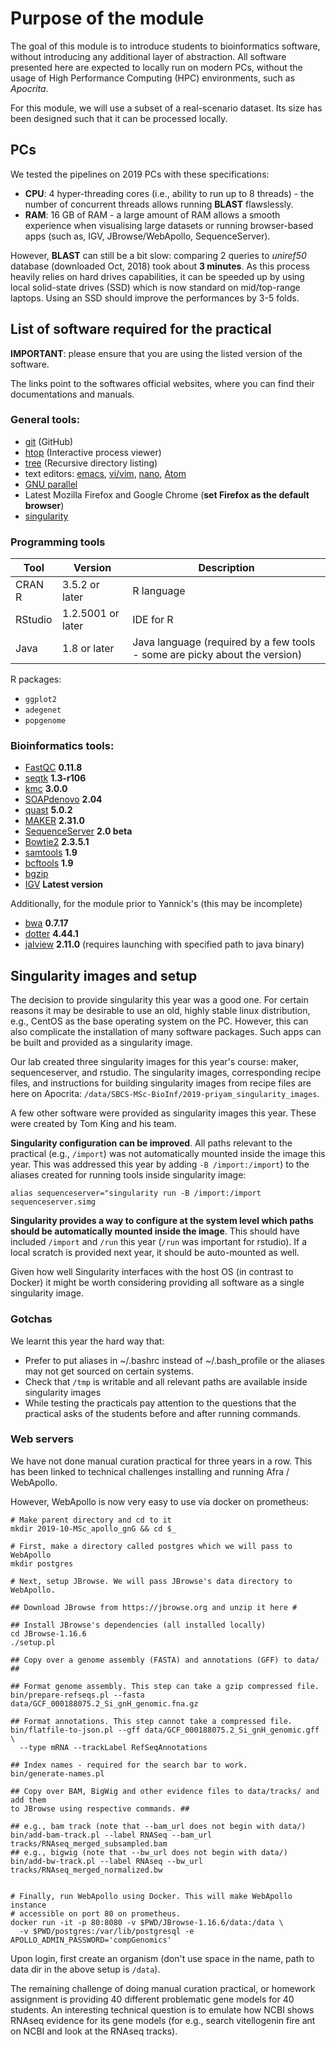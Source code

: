 # Purpose of the module

The goal of this module is to introduce students to bioinformatics software,
without introducing any additional layer of abstraction.
All software presented here are expected to locally run on modern PCs, without the usage of High Performance Computing (HPC) environments, such as *Apocrita*.

For this module, we will use a subset of a real-scenario dataset. Its size has been designed such that it can be processed locally.

## PCs

We tested the pipelines on 2019 PCs with these specifications:
* **CPU**: 4 hyper-threading cores (i.e., ability to run up to 8 threads) - the number of concurrent threads allows running **BLAST** flawslessly.
* **RAM**: 16 GB of RAM - a large amount of RAM allows a smooth experience when visualising large datasets or running browser-based apps (such as, IGV, JBrowse/WebApollo, SequenceServer).

However, **BLAST** can still be a bit slow: comparing 2 queries to *uniref50* database (downloaded Oct, 2018) took about **3 minutes**. As this process heavily relies on hard drives capabilities, it can be speeded up by using local solid-state drives (SSD) which is now standard on mid/top-range laptops. Using an SSD should improve the performances by 3-5 folds.

## List of software required for the practical

**IMPORTANT**: please ensure that you are using the listed version of the software.

The links point to the softwares official websites, where you can find their documentations and manuals.

### General tools:
* [git](https://git-scm.com/docs/git) (GitHub)
* [htop](https://htop.dev/) (Interactive process viewer)
* [tree](http://mama.indstate.edu/users/ice/tree/) (Recursive directory listing)
* text editors: [emacs](https://www.gnu.org/software/emacs/), [vi/vim](https://www.vim.org/), [nano](https://www.nano-editor.org/), [Atom](https://atom.io/)
* [GNU parallel](https://www.gnu.org/software/parallel/)
* Latest Mozilla Firefox and Google Chrome (**set Firefox as the default browser**)
* [singularity](https://docs.sylabs.io/guides/2.6/user-guide/index.html)

### Programming tools

| Tool    | Version           | Description                                                                |
| ------- | ----------------- | -------------------------------------------------------------------------- |
| CRAN R  | 3.5.2 or later    | R  language                                                                |
| RStudio | 1.2.5001 or later | IDE for R                                                                  |
| Java    | 1.8 or later      | Java language (required by a few tools - some are picky about the version) |

R packages:
* `ggplot2`
* `adegenet`
* `popgenome`

### Bioinformatics tools:
* [FastQC](https://www.bioinformatics.babraham.ac.uk/projects/fastqc/Help/) **0.11.8**
* [seqtk](https://docs.csc.fi/apps/seqtk/) **1.3-r106**
* [kmc](https://github.com/refresh-bio/KMC) **3.0.0**
* [SOAPdenovo](https://github.com/aquaskyline/SOAPdenovo2) **2.04**
* [quast](http://quast.sourceforge.net) **5.0.2**
* [MAKER](https://www.yandell-lab.org/software/maker.html) **2.31.0**
* [SequenceServer](https://sequenceserver.com/) **2.0 beta**
* [Bowtie2](http://bowtie-bio.sourceforge.net/bowtie2/index.shtml) **2.3.5.1**
* [samtools](http://bowtie-bio.sourceforge.net/bowtie2/index.shtml) **1.9**
* [bcftools](https://samtools.github.io/bcftools/bcftools.html) **1.9**
* [bgzip](http://www.htslib.org/doc/bgzip.html)
* [IGV](https://software.broadinstitute.org/software/igv/) **Latest version**

Additionally, for the module prior to Yannick's (this may be incomplete)
* [bwa](http://bio-bwa.sourceforge.net/) **0.7.17**
* [dotter](https://sonnhammer.sbc.su.se/Dotter.html) **4.44.1**
* [jalview](https://www.jalview.org/) **2.11.0** (requires launching with specified path to java binary)

## Singularity images and setup

The decision to provide singularity this year was a good one. For certain
reasons it may be desirable to use an old, highly stable linux distribution,
e.g., CentOS as the base operating system on the PC. However, this can also
complicate the installation of many software packages. Such apps can be built
and provided as a singularity image.

Our lab created three singularity images for this year's course: maker,
sequenceserver, and rstudio. The singularity images, corresponding recipe
files, and instructions for building singularity images from recipe files
are here on Apocrita: `/data/SBCS-MSc-BioInf/2019-priyam_singularity_images`.

A few other software were provided as singularity images this year. These were
created by Tom King and his team.

**Singularity configuration can be improved**. All paths relevant to the practical
(e.g., `/import`) was not automatically mounted inside the image this year. This
was addressed this year by adding `-B /import:/import`) to the aliases created
for running tools inside singularity image:

```
alias sequenceserver="singularity run -B /import:/import sequenceserver.simg
```

**Singularity provides a way to configure at the system level which paths
should be automatically mounted inside the image**. This should have included
`/import` and `/run` this year (`/run` was important for rstudio). If a local
scratch is provided next year, it should be auto-mounted as well.

Given how well Singularity interfaces with the host OS (in contrast to Docker)
it might be worth considering providing all software as a single singularity
image.

### Gotchas

We learnt this year the hard way that:

* Prefer to put aliases in ~/.bashrc instead of ~/.bash_profile or the aliases
  may not get sourced on certain systems.
* Check that `/tmp` is writable and all relevant paths are available inside
  singularity images
* While testing the practicals pay attention to the questions that the
  practical asks of the students before and after running commands.

### Web servers

We have not done manual curation practical for three years in a row. This has
been linked to technical challenges installing and running Afra / WebApollo.

However, WebApollo is now very easy to use via docker on prometheus:

```
# Make parent directory and cd to it
mkdir 2019-10-MSc_apollo_gnG && cd $_

# First, make a directory called postgres which we will pass to WebApollo
mkdir postgres

# Next, setup JBrowse. We will pass JBrowse's data directory to  WebApollo.

## Download JBrowse from https://jbrowse.org and unzip it here #

## Install JBrowse's dependencies (all installed locally)
cd JBrowse-1.16.6
./setup.pl

## Copy over a genome assembly (FASTA) and annotations (GFF) to data/ ##

## Format genome assembly. This step can take a gzip compressed file.
bin/prepare-refseqs.pl --fasta data/GCF_000188075.2_Si_gnH_genomic.fna.gz

## Format annotations. This step cannot take a compressed file.
bin/flatfile-to-json.pl --gff data/GCF_000188075.2_Si_gnH_genomic.gff \
  --type mRNA --trackLabel RefSeqAnnotations

## Index names - required for the search bar to work.
bin/generate-names.pl

## Copy over BAM, BigWig and other evidence files to data/tracks/ and add them
to JBrowse using respective commands. ##

## e.g., bam track (note that --bam_url does not begin with data/)
bin/add-bam-track.pl --label RNASeq --bam_url tracks/RNAseq_merged_subsampled.bam
## e.g., bigwig (note that --bw_url does not begin with data/)
bin/add-bw-track.pl --label RNAseq --bw_url tracks/RNAseq_merged_normalized.bw


# Finally, run WebApollo using Docker. This will make WebApollo instance
# accessible on port 80 on prometheus.
docker run -it -p 80:8080 -v $PWD/JBrowse-1.16.6/data:/data \
  -v $PWD/postgres:/var/lib/postgresql -e APOLLO_ADMIN_PASSWORD='compGenomics'
```

Upon login, first create an organism (don't use space in the name, path to data
dir in the above setup is `/data`).

The remaining challenge of doing manual curation practical, or homework
assignment is providing 40 different problematic gene models for 40 students.
An interesting technical question is to emulate how NCBI shows RNAseq evidence
for its gene models (for e.g., search vitellogenin fire ant on NCBI and look at
the RNAseq tracks).
